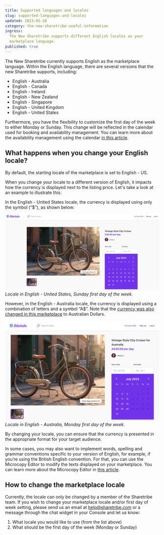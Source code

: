 ```yaml
---
title: Supported languages and locales
slug: supported-languages-and-locales
updated: 2023-05-20
category: the-new-sharetribe-useful-information
ingress:
  The New Sharetribe supports different English locales as your
  marketplace language.
published: true
---
```


The New Sharetribe currently supports English as the marketplace
language. Within the English language, there are several versions that
the new Sharetribe supports, including:

- English - Australia
- English - Canada
- English - Ireland
- English - New Zealand
- English - Singapore
- English - United Kingdom
- English - United States

Furthermore, you have the flexibility to customize the first day of the
week to either Monday or Sunday. This change will be reflected in the
calendar used for booking and availability management. You can learn
more about the availability management using the calendar
[in this article](https://www.sharetribe.com/docs/the-new-sharetribe/default-availability-management-options).

## What happens when you change your English locale?

By default, the starting locale of the marketplace is set to English -
US.

When you change your locale to a different version of English, it
impacts how the currency is displayed next to the listing price. Let's
take a look at an example to illustrate this:

In the English - United States locale, the currency is displayed using
only the symbol (“\$”), as shown below:

![biketribe_locale_us](./biketribe_locale_us.png) _Locale in English -
United States, Sunday first day of the week._

However, in the English - Australia locale, the currency is displayed
using a combination of letters and a symbol “A\$”. Note that the
[currency was also changed in this marketplace](https://www.sharetribe.com/docs/the-new-sharetribe/supported-currencies)
to Australian Dollars.

![biketribe_locale_au](./biketribe_locale_au.png) _Locale in English -
Australia, Monday first day of the week._

By changing your locale, you can ensure that the currency is presented
in the appropriate format for your target audience.

In some cases, you may also want to implement words, spelling and
grammar conventions specific to your version of English, for example, if
you’re using the British English convention. For that, you can use the
Microcopy Editor to modify the texts displayed on your marketplace. You
can learn more about the Microcopy Editor in
[this article](https://www.sharetribe.com/docs/the-new-sharetribe/how-to-use-microcopy-editor/).

## How to change the marketplace locale

Currently, the locale can only be changed by a member of the Sharetribe
team. If you wish to change your marketplace locale and/or first day of
week setting, please send us an email at help@sharetribe.com or a
message through the chat widget in your Console and let us know:

1. What locale you would like to use (from the list above)
2. What should be the first day of the week (Monday or Sunday)
